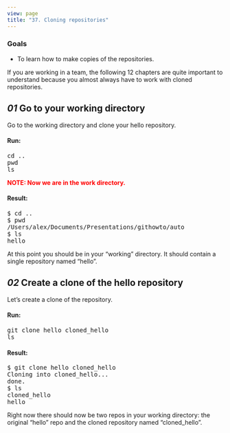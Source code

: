 ```yaml
---
view: page
title: "37. Cloning repositories"
---
```


<h3>Goals</h3>

<ul><li>To learn how to make copies of the repositories.</li></ul>

<p>If you are working in a team, the following 12 chapters are quite important to understand because you almost always have to work with cloned repositories.</p>

<h2><em>01</em> Go to your working directory </h2>

<p>Go to the working directory and clone your hello repository.</p>

<h4 class="h4-pre">Run:</h4>

<pre class="instructions">cd ..
pwd
ls</pre>

<p style="color:red;"><strong><span class="caps">NOTE</span>: Now we are in the work directory.</strong></p>

<h4 class="h4-pre">Result:</h4>

<pre class="sample">$ cd ..
$ pwd
/Users/alex/Documents/Presentations/githowto/auto
$ ls
hello</pre>

<p>At this point you should be in your &#8220;working&#8221; directory.  It should contain a single repository named &#8220;hello&#8221;.</p>
<h2><em>02</em> Create a clone of the hello repository </h2>

<p>Let&#8217;s create a clone of the repository.</p>

<h4 class="h4-pre">Run:</h4>
<pre class="instructions">git clone hello cloned_hello
ls</pre>
<h4 class="h4-pre">Result:</h4>

<pre class="sample">$ git clone hello cloned_hello
Cloning into cloned_hello...
done.
$ ls
cloned_hello
hello</pre>

<p>Right now there should now be two repos in your working directory: the original &#8220;hello&#8221; repo and the cloned repository named &#8220;cloned_hello&#8221;.</p>
